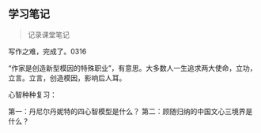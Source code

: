 ## 学习笔记

> 记录课堂笔记

写作之难，完成了。0316

“作家是创造新型模因的特殊职业”，有意思。大多数人一生追求两大使命，立功，立言。立言，创造模因，影响后人耳。

心智种种复习：

第一：丹尼尔丹妮特的四心智模型是什么？
第二：顾随归纳的中国文心三境界是什么？
